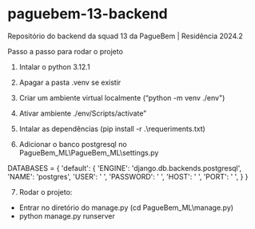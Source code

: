 # paguebem-13-backend
Repositório do backend da squad 13 da PagueBem | Residência 2024.2

Passo a passo para rodar o projeto 

1. Intalar o python 3.12.1

2. Apagar a pasta .venv se existir

3. Criar um ambiente virtual localmente (“python -m venv ./env")

4. Ativar ambiente ./env/Scripts/activate” 

5. Intalar as dependências (pip install -r .\requeriments.txt)

6. Adicionar o banco postgresql no PagueBem_ML\PagueBem_ML\settings.py

DATABASES = {
    'default': {
        'ENGINE': 'django.db.backends.postgresql',
        'NAME': 'postgres',
        'USER': ' ',
        'PASSWORD': ' ',
        'HOST': ' ', 
        'PORT': ' ', 
    }
}

7. Rodar o projeto: 
  -  Entrar no diretório do manage.py (cd PagueBem_ML\manage.py)
  -  python manage.py runserver

